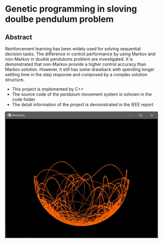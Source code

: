 # Genetic programming in sloving doulbe pendulum problem

## Abstract

Reinforcement learning has been widely used for solving sequential decision tasks. The difference in control performance by using Markov and non-Markov in double pendulums problem are investigated. It is demonstrated that non-Markov provide a higher control accuracy than Markov solution. However, it still has some drawback with spending longer settling time in the step response and composed by a complex solution structure.

* This project is implemented by C++
* The source code of the pendulum movement system is sohown in the code folder
* The detail information of the project is demonstrated in the IEEE report


![alt text](https://raw.githubusercontent.com/yuchehuang/Msc-Project/master/Interim%20report/Capture.JPG)
